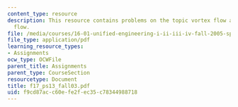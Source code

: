 ```yaml
---
content_type: resource
description: This resource contains problems on the topic vortex flow and uniform
  flow.
file: /media/courses/16-01-unified-engineering-i-ii-iii-iv-fall-2005-spring-2006/f9cd87acc60efe2fec35c78344988718_f17_ps13_fall03.pdf
file_type: application/pdf
learning_resource_types:
- Assignments
ocw_type: OCWFile
parent_title: Assignments
parent_type: CourseSection
resourcetype: Document
title: f17_ps13_fall03.pdf
uid: f9cd87ac-c60e-fe2f-ec35-c78344988718
---
```

